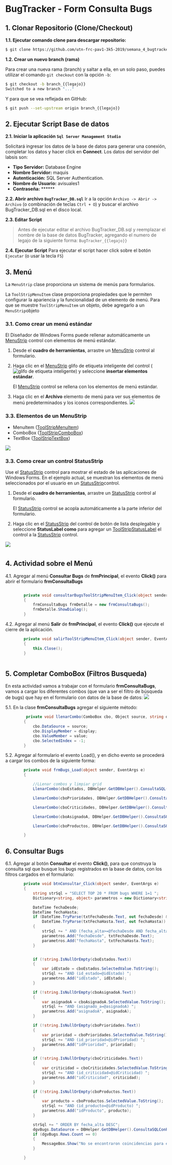 

# BugTracker - Form Consulta Bugs


## 1. Clonar Repositorio (Clone/Checkout)

**1.1. Ejecutar comando clone para descargar repositorio:** 
```sh
$ git clone https://github.com/utn-frc-pav1-3k5-2019/semana_4_bugtracker_consulta_bugs.git
```
**1.2. Crear un nuevo branch (rama)**

Para crear una nueva rama (branch) y saltar a ella, en un solo paso, puedes utilizar el comando  `git checkout`  con la opción  `-b`:

```sh
$ git checkout -b branch_{{legajo}}
Switched to a new branch "..."
```
Y para que se vea reflejada en GitHub:
```sh
$ git push --set-upstream origin branch_{{legajo}}
```

## 2. Ejecutar Script Base de datos
**2.1. Iniciar la aplicación `Sql Server Management Studio`**

Solicitará ingresar los datos de la base de datos para generar una conexión, completar los datos y hacer click en **Connect**. Los datos del servidor del labsis son:

 - **Tipo Servidor:** Database Engine
 - **Nombre Servidor:** maquis
 - **Autenticación:** SQL Server Authentication.
 - **Nombre de Usuario:** avisuales1
 - **Contraseña:** ******
 
 
 **2.2. Abrir archivo `BugTracker_DB.sql`**
 Ir a la opción `Archivo -> Abrir -> Archivo` (o combinación de teclas `Ctrl + O`) y buscar el archivo BugTracker_DB.sql en el disco local.
  
**2.3. Editar Script** 
> Antes de ejecutar editar el archivo BugTracker_DB.sql y reemplazar el nombre de la base de datos BugTracker, agregando el numero de legajo de la siguiente forma:
>  `BugTracker_{{legajo}}`

**2.4. Ejecutar Script** 
Para ejecutar el script hacer click sobre el botón `Ejecutar` (o usar la tecla `F5`)

## 3. Menú

La `MenuStrip` clase proporciona un sistema de menús para formularios.

La  `ToolStripMenuItem` clase proporciona propiedades que le permiten configurar la apariencia y la funcionalidad de un elemento de menú. Para que se muestre `ToolStripMenuItem` un objeto, debe agregarlo a un `MenuStrip`objeto


### 3.1. Como crear un menú estándar

El Diseñador de Windows Forms puede rellenar automáticamente un  [MenuStrip](https://docs.microsoft.com/es-es/dotnet/api/system.windows.forms.menustrip)  control con elementos de menú estándar.

1.  Desde el  **cuadro de herramientas**, arrastre un  [MenuStrip](https://docs.microsoft.com/es-es/dotnet/api/system.windows.forms.menustrip)  control al formulario.
    
2.  Haga clic en el  [MenuStrip](https://docs.microsoft.com/es-es/dotnet/api/system.windows.forms.menustrip)  glifo de etiqueta inteligente del control (![glifo de etiqueta inteligente](https://docs.microsoft.com/es-es/dotnet/framework/winforms/controls/media/vs-winformsmttagglyph.gif "VS_WinFormSmtTagGlyph")) y seleccione  **insertar elementos estándar**.
    
    El  [MenuStrip](https://docs.microsoft.com/es-es/dotnet/api/system.windows.forms.menustrip)  control se rellena con los elementos de menú estándar.
    
3.  Haga clic en el  **Archivo**  elemento de menú para ver sus elementos de menú predeterminados y los iconos correspondientes.
**![](https://lh4.googleusercontent.com/X2FSHd0WcB5z0EUsGpIr9c3h5zG_9L4WbwdfVm9DDSdNR2dzjDPV-0q1pTmCOCZKhMzrbOXnh5_RCdF6uFVq8VynYZ5c4LQb1444NTKeKwDTq6u_nxWMECNWgmcNEgGem2MN3aA0)**
### 3.3. Elementos de un MenuStrip

- MenuItem ([ToolStripMenuItem](https://docs.microsoft.com/es-es/dotnet/api/system.windows.forms.toolstripmenuitem?view=netframework-4.8))
- ComboBox ([ToolStripComboBox](https://docs.microsoft.com/es-es/dotnet/api/system.windows.forms.toolstripcombobox?view=netframework-4.8))
- TextBox ([ToolStripTextBox](https://docs.microsoft.com/es-es/dotnet/api/system.windows.forms.toolstriptextbox?view=netframework-4.8))

**![](https://lh6.googleusercontent.com/iN-tD4oRHPZF3kJGubFZEsHBByqVQVIfYFSFlrL_tJzhuDwbQbl1TvkLNVCL_tFQP6xTEnBP3_RDWRObmy7S1G1WBwEs_lIdhykFJhbIH1xQaF_UeP3IHIXHxZrLM6j9zFfSiqXc)**

### 3.3. Como crear un control StatusStrip

Use el  [StatusStrip](https://docs.microsoft.com/es-es/dotnet/api/system.windows.forms.statusstrip)  control para mostrar el estado de las aplicaciones de Windows Forms.  En el ejemplo actual, se muestran los elementos de menú seleccionados por el usuario en un  [StatusStrip](https://docs.microsoft.com/es-es/dotnet/api/system.windows.forms.statusstrip)control.

1.  Desde el  **cuadro de herramientas**, arrastre un  [StatusStrip](https://docs.microsoft.com/es-es/dotnet/api/system.windows.forms.statusstrip)  control al formulario.
    
    El  [StatusStrip](https://docs.microsoft.com/es-es/dotnet/api/system.windows.forms.statusstrip)  control se acopla automáticamente a la parte inferior del formulario.
    
2.  Haga clic en el  [StatusStrip](https://docs.microsoft.com/es-es/dotnet/api/system.windows.forms.statusstrip)  del control de botón de lista desplegable y seleccione  **StatusLabel como**  para agregar un  [ToolStripStatusLabel](https://docs.microsoft.com/es-es/dotnet/api/system.windows.forms.toolstripstatuslabel)  el control a la  [StatusStrip](https://docs.microsoft.com/es-es/dotnet/api/system.windows.forms.statusstrip)  control.

**![](https://lh3.googleusercontent.com/BrbD9NOg2P9UDPpr-kT4skERlWwxSaZdl_OiGG4M17YdVRkNUApKYiTJIcURxLzvi-Op8v9P269GxoeQy1wiIXR6QZic-o8OVwpDfE2aXm1QOCLfdcGCaK3uT_bs3yWwCw3Gpsjc)**
#

## 4. Actividad sobre el Menú

4.1. Agregar al menú **Consultar Bugs** de **frmPrincipal**, el evento **Click()** para abrir el formulario **frmConsultaBugs**   
```csharp

        private void consultarBugsToolStripMenuItem_Click(object sender, EventArgs e)
        {
            frmConsultaBugs frmDetalle = new frmConsultaBugs();
            frmDetalle.ShowDialog();
        }
```

4.2. Agregar al menú **Salir** de **frmPrincipal**,  el evento **Click()** que ejecute el cierre de la aplicación.

```csharp
	    private void salirToolStripMenuItem_Click(object sender, EventArgs e)
        {
            this.Close();
        }

```

```csharp

```
## 5. Completar ComboBox (Filtros Busqueda)

En esta actividad vamos a trabajar con el formulario **frmConsultaBugs**, vamos a cargar los diferentes combos (que van a ser el filtro de búsqueda de bugs) que hay en el formulario con datos de la base de datos:
**![](https://lh3.googleusercontent.com/qkUsfmsSbcNK3_UJTJKEv5VVdTrzsIUpFQBJBfKokSElexvd53caYVj_FHBioAMGUMbLXzbQ4Vdv7sFsBG6Iep-RbcHTcS4mSpss7vsFviBgT4EzeODKKrFkuCqal7BilH6WftDH)**

5.1. En la clase **frmConsultaBugs** agregar el siguiente método:

```csharp
		 private void llenarCombo(ComboBox cbo, Object source, string display, String value)
        {
            cbo.DataSource = source;
            cbo.DisplayMember = display;
            cbo.ValueMember = value;
            cbo.SelectedIndex = -1;
        }
```
5.2. Agregar al formulario el evento Load(), y en dicho evento se procederá a cargar los combos de la siguiente forma:
```csharp
        private void frmBugs_Load(object sender, EventArgs e)
        {

            //LLenar combos y limpiar grid
            LlenarCombo(cboEstados, DBHelper.GetDBHelper().ConsultaSQL("Select * from Estados"), "nombre", "id_estado");

            LlenarCombo(cboPrioridades, DBHelper.GetDBHelper().ConsultaSQL("Select * from Prioridades"), "nombre", "id_prioridad");

            LlenarCombo(cboCriticidades, DBHelper.GetDBHelper().ConsultaSQL("Select * from Criticidades"), "nombre", "id_criticidad");

            LlenarCombo(cboAsignadoA, DBHelper.GetDBHelper().ConsultaSQL("Select * from Usuarios"), "n_usuario", "nombre");

            LlenarCombo(cboProductos, DBHelper.GetDBHelper().ConsultaSQL("Select * from Productos"), "nombre", "nombre");

        }
```
## 6. Consultar Bugs

6.1. Agregar al botón **Consultar** el evento **Click()**, para que construya la consulta sql que busque los bugs registrados en la base de datos, con los filtros cargados en el formulario:

```csharp
		private void btnConsultar_Click(object sender, EventArgs e)
        {
            string strSql = "SELECT TOP 20 * FROM bugs WHERE 1=1 ";
            Dictionary<string, object> parametros = new Dictionary<string, object>();

            DateTime fechaDesde;
            DateTime fechaHasta;
            if (DateTime.TryParse(txtFechaDesde.Text, out fechaDesde) &&
                DateTime.TryParse(txtFechaHasta.Text, out fechaHasta))
            {
                strSql += " AND (fecha_alta>=@fechaDesde AND fecha_alta<=@fechaHasta) ";
                parametros.Add("fechaDesde", txtFechaDesde.Text);
                parametros.Add("fechaHasta", txtFechaHasta.Text);
            }


            if (!string.IsNullOrEmpty(cboEstados.Text))
            {
                var idEstado = cboEstados.SelectedValue.ToString();
                strSql += "AND (id_estado=@idEstado) ";
                parametros.Add("idEstado", idEstado);
            }

            if (!string.IsNullOrEmpty(cboAsignadoA.Text))
            {
                var asignadoA = cboAsignadoA.SelectedValue.ToString();
                strSql += "AND (asignado_a=@asignadoA) ";
                parametros.Add("asignadoA", asignadoA);
            }

            if (!string.IsNullOrEmpty(cboPrioridades.Text))
            {
                var prioridad = cboPrioridades.SelectedValue.ToString();
                strSql += "AND (id_prioridad=@idPrioridad) ";
                parametros.Add("idPrioridad", prioridad);
            }

            if (!string.IsNullOrEmpty(cboCriticidades.Text))
            {
                var criticidad = cboCriticidades.SelectedValue.ToString();
                strSql += "AND (id_criticidad=@idCriticidad) ";
                parametros.Add("idCriticidad", criticidad);
            }

            if (!string.IsNullOrEmpty(cboProductos.Text))
            {
                var producto = cboProductos.SelectedValue.ToString();
                strSql += "AND (id_producto=@idProducto) ";
                parametros.Add("idProducto", producto);
            }

            strSql += " ORDER BY fecha_alta DESC";
            dgvBugs.DataSource = DBHelper.GetDBHelper().ConsultaSQLConParametros(strSql, parametros);
            if (dgvBugs.Rows.Count == 0)
            {
                MessageBox.Show("No se encontraron coincidencias para el/los filtros ingresados", "Aviso", MessageBoxButtons.OK, MessageBoxIcon.Information);
            }

        }
```

